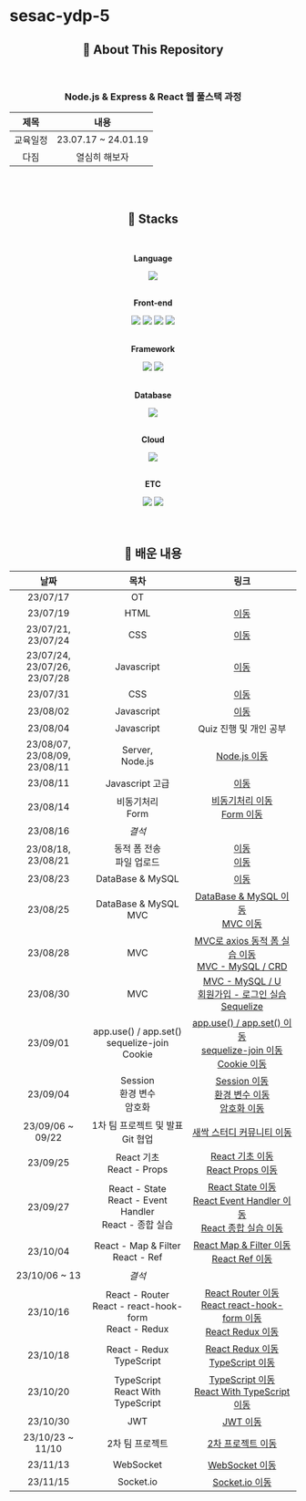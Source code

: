 # sesac-ydp-5

<div align="center">

## 💬 About This Repository

<br>

<!-- 한글 소개 -->
<p>
<h3>Node.js & Express & React 웹 풀스택 과정</h3>

|제목|내용|
|:---:|:---:|
|교육일정|23.07.17 ~ 24.01.19|
|다짐|열심히 해보자|
</p>

<br>
<br>

## 🔨 Stacks

<div>
  <br>
   <!-- Language -->
    <p><strong>Language</strong></p>
    <div>
        <img src="https://img.shields.io/badge/Javascript-F7DF1E?style=for-the-badge&logo=Javascript&logoColor=black"> 
    </div>
    
   <br>

   <!-- Front-end -->
   <p><strong>Front-end</strong></p>
   <div>
        <img src="https://img.shields.io/badge/html5-E34F26?style=for-the-badge&logo=html5&logoColor=white"> 
        <img src="https://img.shields.io/badge/css-1572B6?style=for-the-badge&logo=css3&logoColor=white">
        <img src="https://img.shields.io/badge/bootstrap-7952B3?style=for-the-badge&logo=bootstrap&logoColor=white"> 
        <img src="https://img.shields.io/badge/jquery-0769AD?style=for-the-badge&logo=jquery&logoColor=white">
   </div>

   <br>

   <!-- Framework -->
   <p><strong>Framework</strong></p>
   <div>
        <img src="https://img.shields.io/badge/Node.js-339933?style=for-the-badge&logo=Node.js&logoColor=white"> 
        <img src="https://img.shields.io/badge/Express-000000?style=for-the-badge&logo=Express&logoColor=white">
   </div>

   <br>

   <!-- Database -->
   <p><strong>Database</strong></p>
   <div>
        <img src="https://img.shields.io/badge/MySQL-4479A1?style=for-the-badge&logo=mysql&logoColor=white">
   </div>

   <br>

   <!-- Cloud -->
   <p><strong>Cloud</strong></p>
   <div>
        <img src="https://img.shields.io/badge/AWS-232F3E?style=for-the-badge&logo=amazon aws&logoColor=ec912d"> 
   </div>

   <br>

   <!-- ETC -->
   <p><strong>ETC</strong></p>
   <div>
        <img src="https://img.shields.io/badge/Sequelize-ffffff?style=for-the-badge&logo=Sequelize&logoColor=52b0e7"> 
        <img src="https://img.shields.io/badge/Socket.io-010101?style=for-the-badge&logo=socketdotio&logoColor=fefefe"> 
   </div>
</div>

<br>
<br>

## 📖 배운 내용

|날짜|목차|링크|
|:---:|:---:|:---:|
|23/07/17|OT||
|23/07/19|HTML|[이동](./02.html/)|
|23/07/21, <br> 23/07/24|CSS|[이동](./03.css/)|
|23/07/24, <br> 23/07/26, <br> 23/07/28|Javascript|[이동](./04.javascript/)|
|23/07/31|CSS|[이동](./05.css/)|
|23/08/02|Javascript|[이동](./06.jquery/)|
|23/08/04|Javascript|Quiz 진행 및 개인 공부|
|23/08/07, <br> 23/08/09, <br> 23/08/11|Server, <br>Node.js|[Node.js 이동](./08.nodejs/)|
|23/08/11|Javascript 고급|[이동](./09.javascript-advanced/)|
|23/08/14|비동기처리<br> Form|[비동기처리 이동](./10.asynchronous/) <br> [Form 이동](./11.form/)|
|23/08/16|*결석*||
|23/08/18, <br> 23/08/21|동적 폼 전송 <br>파일 업로드|[이동](./12.dynamic-form/) <br> [이동](./13.file-upload/)|
|23/08/23|DataBase & MySQL|[이동](./14.mysql/)|
|23/08/25|DataBase & MySQL <br> MVC|[DataBase & MySQL 이동](./14.mysql/) <br> [MVC 이동](./15.mvc/)|
|23/08/28|MVC|[MVC로 axios 동적 폼 실습 이동](./15.mvc_axios_post/) <br> [MVC - MySQL / CRD](./16.mvc_mysql/)|
|23/08/30|MVC|[MVC - MySQL / U](./16.mvc_mysql/) <br> [회원가입 - 로그인 실습](./16.mvc_mysql_release/)<br> [Sequelize](./17.sequelize/)|
|23/09/01|app.use() / app.set() <br> sequelize-join <br> Cookie|[app.use() / app.set() 이동](./ps.express-ex1/) <br> [sequelize-join 이동](./17.sequelize_upgrade/) <br> [Cookie 이동](./18.session-cookie/cookie.js)|
|23/09/04|Session <br> 환경 변수 <br> 암호화|[Session 이동](./18.session-cookie/session.js) <br> [환경 변수 이동](./19.env/) <br> [암호화 이동](./20.encrypt/)|
|23/09/06 ~ 09/22|1차 팀 프로젝트 및 발표 <br> Git 협업|[새싹 스터디 커뮤니티 이동](https://github.com/1st-team-d/ssac-community)|
|23/09/25|React 기초 <br> React - Props|[React 기초 이동](./21.react/test-app/) <br> [React Props 이동](./22.react_props/props-app/)|
|23/09/27|React - State <br> React - Event Handler <br> React - 종합 실습|[React State 이동](./23.react_state/state-app/) <br> [React Event Handler 이동](./24.react_event/event-app/) <br> [React 종합 실습 이동](./25.react_all_practice/practice-app/)|
|23/10/04|React - Map & Filter <br> React - Ref|[React Map & Filter 이동](./26.react_map-filter/map-filter/) <br> [React Ref 이동](./27.react_ref-lifecycle/ref-lifecycle/)|
|23/10/06 ~ 13|*결석*||
|23/10/16|React - Router <br> React - react-hook-form <br> React - Redux|[React Router 이동](./30.react_router/router-app/) <br> [React react-hook-form 이동](./28.react_hooks/hooks-app/src/components/react-hook-form/) <br> [React Redux 이동](./31.react_redux/redux-app/)|
|23/10/18|React - Redux <br> TypeScript|[React Redux 이동](./31.react_redux/redux-app/) <br> [TypeScript 이동](./32.typescript/)|
|23/10/20|TypeScript <br> React With TypeScript|[TypeScript 이동](./32.typescript/) <br> [React With TypeScript 이동](./33.typescript-react/typescript-react-app/)|
|23/10/30|JWT|[JWT 이동](./34.jwt_pj/)|
|23/10/23 ~ 11/10|2차 팀 프로젝트|[2차 프로젝트 이동](https://github.com/SesacProjectTeamA-2/pj-back)|
|23/11/13|WebSocket|[WebSocket 이동](./35.websocket/)|
|23/11/15|Socket.io|[Socket.io 이동](./36.socketio/)|
</div>